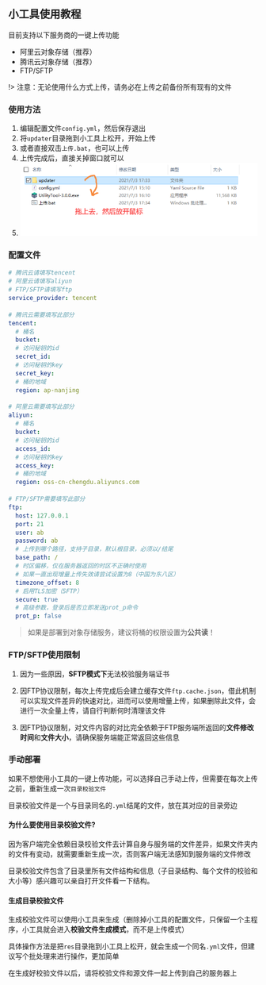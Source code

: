 ## 小工具使用教程

目前支持以下服务商的一键上传功能

+ 阿里云对象存储（推荐）
+ 腾讯云对象存储（推荐）
+ FTP/SFTP

!> 注意：无论使用什么方式上传，请务必在上传之前备份所有现有的文件

### 使用方法

1. 编辑配置文件`config.yml`，然后保存退出
2. 将`updater`目录拖到小工具上松开，开始上传
3. 或者直接双击`上传.bat`，也可以上传
4. 上传完成后，直接关掉窗口就可以
5. ![drag](小工具使用教程.assets/drag.png)

### 配置文件

```yaml
# 腾讯云请填写tencent
# 阿里云请填写aliyun
# FTP/SFTP请填写ftp
service_provider: tencent

# 腾讯云需要填写此部分
tencent:
  # 桶名
  bucket: 
  # 访问秘钥的id
  secret_id: 
  # 访问秘钥的key
  secret_key: 
  # 桶的地域
  region: ap-nanjing
  
# 阿里云需要填写此部分
aliyun:
  # 桶名
  bucket: 
  # 访问秘钥的id
  access_id: 
  # 访问秘钥的key
  access_key: 
  # 桶的地域
  region: oss-cn-chengdu.aliyuncs.com

# FTP/SFTP需要填写此部分
ftp:
  host: 127.0.0.1
  port: 21
  user: ab
  password: ab
  # 上传到哪个路径，支持子目录，默认根目录，必须以/结尾
  base_path: /
  # 时区偏移，仅在服务器返回的时区不正确时使用
  # 如果一直出现增量上传失效请尝试设置为8（中国为东八区）
  timezone_offset: 8
  # 启用TLS加密（SFTP）
  secure: true
  # 高级参数，登录后是否立即发送prot_p命令
  prot_p: false
```

>  如果是部署到对象存储服务，建议将桶的权限设置为**公共读**！

<!-- tabs:start -->

### **FTP/SFTP使用限制**

1. 因为一些原因，**SFTP模式下**无法校验服务端证书

2. 因FTP协议限制，每次上传完成后会建立缓存文件`ftp.cache.json`，借此机制可以实现文件差异的快速对比，进而可以使用增量上传，如果删除此文件，会进行一次全量上传，请自行判断何时清理该文件

3. 因FTP协议限制，对文件内容的对比完全依赖于FTP服务端所返回的**文件修改时间**和**文件大小**，请确保服务端能正常返回这些信息

### **手动部署**

如果不想使用小工具的一键上传功能，可以选择自己手动上传，但需要在每次上传之前，重新生成一次`目录校验文件`

目录校验文件是一个与目录同名的`.yml`结尾的文件，放在其对应的目录旁边

#### 为什么要使用目录校验文件?

因为客户端完全依赖目录校验文件去计算自身与服务端的文件差异，如果文件夹内的文件有变动，就需要重新生成一次，否则客户端无法感知到服务端的文件修改

目录校验文件包含了目录里所有文件结构和信息（子目录结构、每个文件的校验和大小等）感兴趣可以亲自打开文件看一下结构。

#### 生成目录校验文件

生成校验文件可以使用小工具来生成（删除掉小工具的配置文件，只保留一个主程序，小工具就会进入**校验文件生成模式**，而不是上传模式）

具体操作方法是把`res`目录拖到小工具上松开，就会生成一个同名`.yml`文件，但建议写个批处理来进行操作，更加简单

在生成好校验文件以后，请将校验文件和源文件一起上传到自己的服务器上

<!-- tabs:end -->

